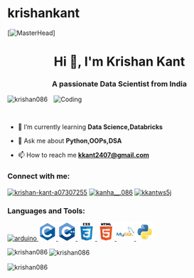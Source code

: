 # krishankant
[![MasterHead](https://repository-images.githubusercontent.com/519533154/f834253f-66b2-467b-883c-4bc92bab060a)]
<h1 align="center">Hi 👋, I'm Krishan Kant</h1>
<h3 align="center">A passionate Data Scientist from India</h3>
<img align="right" alt="Coding" width="400" src="https://t3.ftcdn.net/jpg/01/94/01/00/360_F_194010093_9tC5JNVsiEOlVDs2F5Y6d0paYrdWTdbT.jpg">

<p align="left"> <img src="https://komarev.com/ghpvc/?username=krishan086&label=Profile%20views&color=0e75b6&style=flat" alt="krishan086" /> </p>

<p align="left"> <a href="https://twitter.com/" target="blank"><img src="https://img.shields.io/twitter/follow/?logo=twitter&style=for-the-badge" alt="" /></a> </p>

- 🌱 I’m currently learning **Data Science,Databricks**

- 💬 Ask me about **Python,OOPs,DSA**

- 📫 How to reach me **kkant2407@gmail.com**

<h3 align="left">Connect with me:</h3>
<p align="left">
<a href="https://linkedin.com/in/krishan-kant-a07307255" target="blank"><img align="center" src="https://raw.githubusercontent.com/rahuldkjain/github-profile-readme-generator/master/src/images/icons/Social/linked-in-alt.svg" alt="krishan-kant-a07307255" height="30" width="40" /></a>
<a href="https://instagram.com/kanha__.086" target="blank"><img align="center" src="https://raw.githubusercontent.com/rahuldkjain/github-profile-readme-generator/master/src/images/icons/Social/instagram.svg" alt="kanha__.086" height="30" width="40" /></a>
<a href="https://auth.geeksforgeeks.org/user/kkantws5j" target="blank"><img align="center" src="https://raw.githubusercontent.com/rahuldkjain/github-profile-readme-generator/master/src/images/icons/Social/geeks-for-geeks.svg" alt="kkantws5j" height="30" width="40" /></a>
</p>

<h3 align="left">Languages and Tools:</h3>
<p align="left"> <a href="https://www.arduino.cc/" target="_blank" rel="noreferrer"> <img src="https://cdn.worldvectorlogo.com/logos/arduino-1.svg" alt="arduino" width="40" height="40"/> </a> <a href="https://www.cprogramming.com/" target="_blank" rel="noreferrer"> <img src="https://raw.githubusercontent.com/devicons/devicon/master/icons/c/c-original.svg" alt="c" width="40" height="40"/> </a> <a href="https://www.w3schools.com/cpp/" target="_blank" rel="noreferrer"> <img src="https://raw.githubusercontent.com/devicons/devicon/master/icons/cplusplus/cplusplus-original.svg" alt="cplusplus" width="40" height="40"/> </a> <a href="https://www.w3schools.com/css/" target="_blank" rel="noreferrer"> <img src="https://raw.githubusercontent.com/devicons/devicon/master/icons/css3/css3-original-wordmark.svg" alt="css3" width="40" height="40"/> </a> <a href="https://www.w3.org/html/" target="_blank" rel="noreferrer"> <img src="https://raw.githubusercontent.com/devicons/devicon/master/icons/html5/html5-original-wordmark.svg" alt="html5" width="40" height="40"/> </a> <a href="https://www.mysql.com/" target="_blank" rel="noreferrer"> <img src="https://raw.githubusercontent.com/devicons/devicon/master/icons/mysql/mysql-original-wordmark.svg" alt="mysql" width="40" height="40"/> </a> <a href="https://www.python.org" target="_blank" rel="noreferrer"> <img src="https://raw.githubusercontent.com/devicons/devicon/master/icons/python/python-original.svg" alt="python" width="40" height="40"/> </a> </p>

<p><img align="left" src="https://github-readme-stats.vercel.app/api/top-langs?username=krishan086&show_icons=true&locale=en&layout=compact" alt="krishan086" /></p>

<p>&nbsp;<img align="center" src="https://github-readme-stats.vercel.app/api?username=krishan086&show_icons=true&locale=en" alt="krishan086" /></p>

<p><img align="center" src="https://github-readme-streak-stats.herokuapp.com/?user=krishan086&" alt="krishan086" /></p>
